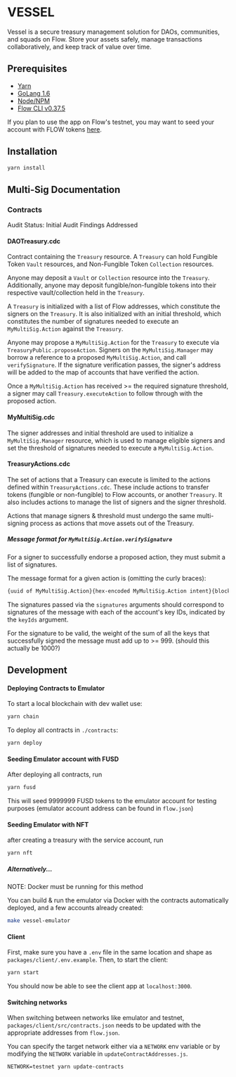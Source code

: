# VESSEL

Vessel is a secure treasury management solution for DAOs, communities, and squads on Flow. Store your assets safely, manage transactions collaboratively, and keep track of value over time.

## Prerequisites

- [Yarn](https://classic.yarnpkg.com/lang/en/docs/install)
- [GoLang 1.6](https://golang.org/doc/install)
- [Node/NPM](https://docs.npmjs.com/downloading-and-installing-node-js-and-npm)
- [Flow CLI v0.37.5](https://docs.onflow.org/flow-cli/install/)

If you plan to use the app on Flow's testnet, you may want to seed your account with FLOW tokens [here](https://testnet-faucet.onflow.org/).

## Installation

```bash
yarn install
```

## Multi-Sig Documentation

### Contracts

Audit Status: Initial Audit Findings Addressed

#### DAOTreasury.cdc

Contract containing the `Treasury` resource. A `Treasury` can hold Fungible Token `Vault` resources, and Non-Fungible Token `Collection` resources.

Anyone may deposit a `Vault` or `Collection` resource into the `Treasury`. Additionally, anyone may deposit fungible/non-fungible tokens into their respective vault/collection held in the `Treasury`.

A `Treasury` is initialized with a list of Flow addresses, which constitute the signers on the `Treasury`. It is also initialized with an initial threshold, which constitutes the number of signatures needed to execute an `MyMultiSig.Action` against the `Treasury`.

Anyone may propose a `MyMultiSig.Action` for the `Treasury` to execute via `TreasuryPublic.proposeAction`. Signers on the `MyMultiSig.Manager` may borrow a reference to a proposed `MyMultiSig.Action`, and call `verifySignature`. If the signature verification passes, the signer's address will be added to the map of accounts that have verified the action.

Once a `MyMultiSig.Action` has received >= the required signature threshold, a signer may call `Treasury.executeAction` to follow through with the proposed action.

#### MyMultiSig.cdc

The signer addresses and initial threshold are used to initialize a `MyMultiSig.Manager` resource, which is used to manage eligible signers and set the threshold of signatures needed to execute a `MyMultiSig.Action`.

#### TreasuryActions.cdc

The set of actions that a Treasury can execute is limited to the actions defined within `TreasuryActions.cdc`. These include actions to transfer tokens (fungible or non-fungible) to Flow accounts, or another `Treasury`. It also includes actions to manage the list of signers and the signer threshold.

Actions that manage signers & threshold must undergo the same multi-signing process as actions that move assets out of the Treasury.

##### Message format for `MyMultiSig.Action.verifySignature`

For a signer to successfully endorse a proposed action, they must submit a list of signatures.

The message format for a given action is (omitting the curly braces):

```bash
{uuid of MyMultiSig.Action}{hex-encoded MyMultiSig.Action intent}{blockId}
```

The signatures passed via the `signatures` arguments should correspond to signatures of the message with each of the account's key IDs, indicated by the `keyIds` argument.

For the signature to be valid, the weight of the sum of all the keys that successfully signed the message must add up to >= 999. (should this actually be 1000?)

## Development

#### Deploying Contracts to Emulator

To start a local blockchain with dev wallet use:

```bash
yarn chain
```

To deploy all contracts in `./contracts`:

```bash
yarn deploy
```

#### Seeding Emulator account with FUSD

After deploying all contracts, run

```bash
yarn fusd
```

This will seed 9999999 FUSD tokens to the emulator account for testing purposes (emulator account address can be found in `flow.json`)

#### Seeding Emulator with NFT

after creating a treasury with the service account, run

```bash
yarn nft
```

##### Alternatively...

NOTE: Docker must be running for this method

You can build & run the emulator via Docker with the contracts automatically deployed, and a few
accounts already created:

```bash
make vessel-emulator
```

#### Client

First, make sure you have a `.env` file in the same location and shape as `packages/client/.env.example`. Then, to start the client:

```bash
yarn start
```

You should now be able to see the client app at `localhost:3000`.

#### Switching networks

When switching between networks like emulator and testnet, `packages/client/src/contracts.json` needs to be updated with the appropriate addresses from `flow.json`.

You can specify the target network either via a `NETWORK` env variable or by modifying the `NETWORK` variable in `updateContractAddresses.js`.

```
NETWORK=testnet yarn update-contracts
```
